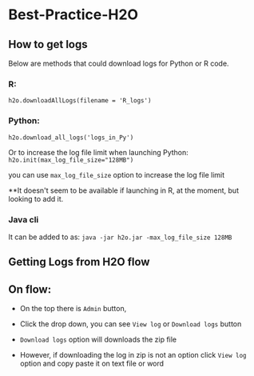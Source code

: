 # Best-Practice-H2O

## How to get logs

Below are methods that could download logs for Python or R code.


### R:

```h2o.downloadAllLogs(filename = 'R_logs')```

### Python:

```h2o.download_all_logs('logs_in_Py')```

Or to increase the log file limit when launching Python: ```h2o.init(max_log_file_size="128MB")```

you can use ```max_log_file_size``` option to increase the log file limit

**It doesn't seem to be available if launching in R, at the moment, but looking to add it.


### Java cli

It can be added to as: ```java -jar h2o.jar -max_log_file_size 128MB```



## Getting Logs from H2O flow

## On flow:

- On the top there is ```Admin``` button, 

- Click the drop down, you can see ```View log``` or ```Download logs``` button

- ```Download logs``` option will downloads the zip file 

- However, if downloading the log in zip is not an option click ```View log``` option and copy paste it on text file or word 
